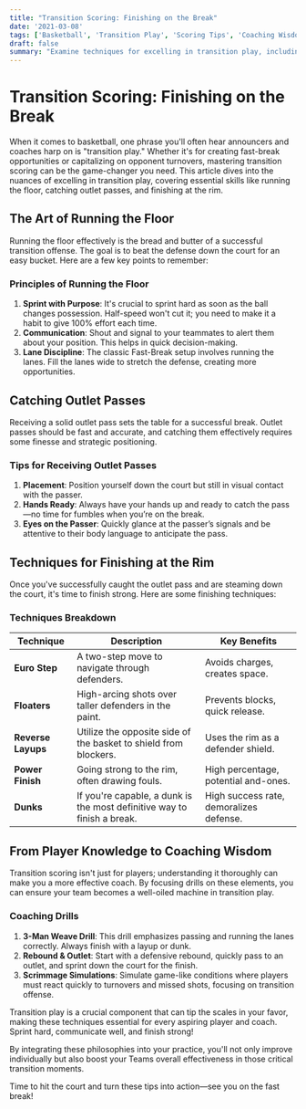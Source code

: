 ```yaml
---
title: "Transition Scoring: Finishing on the Break"
date: '2021-03-08'
tags: ['Basketball', 'Transition Play', 'Scoring Tips', 'Coaching Wisdom', 'Player Skills']
draft: false
summary: "Examine techniques for excelling in transition play, including running the floor, catching outlet passes, and finishing at the rim."
---
```


# Transition Scoring: Finishing on the Break

When it comes to basketball, one phrase you'll often hear announcers and coaches harp on is "transition play." Whether it's for creating fast-break opportunities or capitalizing on opponent turnovers, mastering transition scoring can be the game-changer you need. This article dives into the nuances of excelling in transition play, covering essential skills like running the floor, catching outlet passes, and finishing at the rim.

## The Art of Running the Floor

Running the floor effectively is the bread and butter of a successful transition offense. The goal is to beat the defense down the court for an easy bucket. Here are a few key points to remember:

### Principles of Running the Floor

1. **Sprint with Purpose**: It's crucial to sprint hard as soon as the ball changes possession. Half-speed won't cut it; you need to make it a habit to give 100% effort each time.
2. **Communication**: Shout and signal to your teammates to alert them about your position. This helps in quick decision-making.
3. **Lane Discipline**: The classic Fast-Break setup involves running the lanes. Fill the lanes wide to stretch the defense, creating more opportunities. 

## Catching Outlet Passes

Receiving a solid outlet pass sets the table for a successful break. Outlet passes should be fast and accurate, and catching them effectively requires some finesse and strategic positioning.

### Tips for Receiving Outlet Passes

1. **Placement**: Position yourself down the court but still in visual contact with the passer.
2. **Hands Ready**: Always have your hands up and ready to catch the pass—no time for fumbles when you’re on the break.
3. **Eyes on the Passer**: Quickly glance at the passer’s signals and be attentive to their body language to anticipate the pass.

## Techniques for Finishing at the Rim

Once you've successfully caught the outlet pass and are steaming down the court, it's time to finish strong. Here are some finishing techniques:

### Techniques Breakdown

| Technique         | Description                                                                 | Key Benefits                            |
|-------------------|-----------------------------------------------------------------------------|-----------------------------------------|
| **Euro Step**     | A two-step move to navigate through defenders.                              | Avoids charges, creates space.          |
| **Floaters**      | High-arcing shots over taller defenders in the paint.                       | Prevents blocks, quick release.         |
| **Reverse Layups**| Utilize the opposite side of the basket to shield from blockers.            | Uses the rim as a defender shield.      |
| **Power Finish**  | Going strong to the rim, often drawing fouls.                               | High percentage, potential and-ones.    |
| **Dunks**         | If you're capable, a dunk is the most definitive way to finish a break.     | High success rate, demoralizes defense. |

## From Player Knowledge to Coaching Wisdom

Transition scoring isn't just for players; understanding it thoroughly can make you a more effective coach. By focusing drills on these elements, you can ensure your team becomes a well-oiled machine in transition play.

### Coaching Drills

1. **3-Man Weave Drill**: This drill emphasizes passing and running the lanes correctly. Always finish with a layup or dunk.
2. **Rebound & Outlet**: Start with a defensive rebound, quickly pass to an outlet, and sprint down the court for the finish.
3. **Scrimmage Simulations**: Simulate game-like conditions where players must react quickly to turnovers and missed shots, focusing on transition offense.

Transition play is a crucial component that can tip the scales in your favor, making these techniques essential for every aspiring player and coach. Sprint hard, communicate well, and finish strong!

By integrating these philosophies into your practice, you'll not only improve individually but also boost your Teams overall effectiveness in those critical transition moments. 

Time to hit the court and turn these tips into action—see you on the fast break!
```
